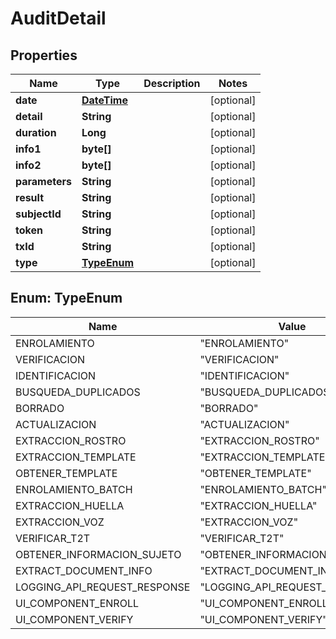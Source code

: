 
# AuditDetail

## Properties
Name | Type | Description | Notes
------------ | ------------- | ------------- | -------------
**date** | [**DateTime**](DateTime.md) |  |  [optional]
**detail** | **String** |  |  [optional]
**duration** | **Long** |  |  [optional]
**info1** | **byte[]** |  |  [optional]
**info2** | **byte[]** |  |  [optional]
**parameters** | **String** |  |  [optional]
**result** | **String** |  |  [optional]
**subjectId** | **String** |  |  [optional]
**token** | **String** |  |  [optional]
**txId** | **String** |  |  [optional]
**type** | [**TypeEnum**](#TypeEnum) |  |  [optional]


<a name="TypeEnum"></a>
## Enum: TypeEnum
Name | Value
---- | -----
ENROLAMIENTO | &quot;ENROLAMIENTO&quot;
VERIFICACION | &quot;VERIFICACION&quot;
IDENTIFICACION | &quot;IDENTIFICACION&quot;
BUSQUEDA_DUPLICADOS | &quot;BUSQUEDA_DUPLICADOS&quot;
BORRADO | &quot;BORRADO&quot;
ACTUALIZACION | &quot;ACTUALIZACION&quot;
EXTRACCION_ROSTRO | &quot;EXTRACCION_ROSTRO&quot;
EXTRACCION_TEMPLATE | &quot;EXTRACCION_TEMPLATE&quot;
OBTENER_TEMPLATE | &quot;OBTENER_TEMPLATE&quot;
ENROLAMIENTO_BATCH | &quot;ENROLAMIENTO_BATCH&quot;
EXTRACCION_HUELLA | &quot;EXTRACCION_HUELLA&quot;
EXTRACCION_VOZ | &quot;EXTRACCION_VOZ&quot;
VERIFICAR_T2T | &quot;VERIFICAR_T2T&quot;
OBTENER_INFORMACION_SUJETO | &quot;OBTENER_INFORMACION_SUJETO&quot;
EXTRACT_DOCUMENT_INFO | &quot;EXTRACT_DOCUMENT_INFO&quot;
LOGGING_API_REQUEST_RESPONSE | &quot;LOGGING_API_REQUEST_RESPONSE&quot;
UI_COMPONENT_ENROLL | &quot;UI_COMPONENT_ENROLL&quot;
UI_COMPONENT_VERIFY | &quot;UI_COMPONENT_VERIFY&quot;



